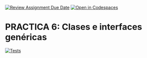 [![Review Assignment Due Date](https://classroom.github.com/assets/deadline-readme-button-22041afd0340ce965d47ae6ef1cefeee28c7c493a6346c4f15d667ab976d596c.svg)](https://classroom.github.com/a/FTPDI46d)
[![Open in Codespaces](https://classroom.github.com/assets/launch-codespace-2972f46106e565e64193e422d61a12cf1da4916b45550586e14ef0a7c637dd04.svg)](https://classroom.github.com/open-in-codespaces?assignment_repo_id=18391935)

# PRACTICA 6: Clases e interfaces genéricas

[![Tests](https://github.com/ULL-ESIT-INF-DSI-2425/prct05-objects-classes-interfaces-alu0101560205/actions/workflows/ci.yml/badge.svg)](https://github.com/ULL-ESIT-INF-DSI-2425/prct05-objects-classes-interfaces-alu0101560205/actions/workflows/ci.yml)

